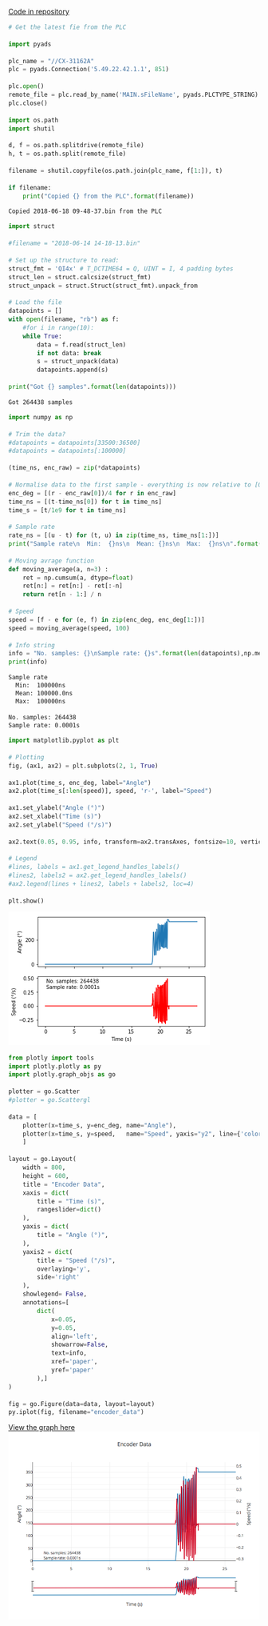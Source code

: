 [Code in repository](https://jestfc.visualstudio.com/_git/Encoder%20Logger?path=%2FPython&version=GBmaster&_a=contents#path=%2FPython%2FBinaryPlotter.ipynb&version=GBmaster)

```python
# Get the latest fie from the PLC

import pyads

plc_name = "//CX-31162A"
plc = pyads.Connection('5.49.22.42.1.1', 851)

plc.open()
remote_file = plc.read_by_name('MAIN.sFileName', pyads.PLCTYPE_STRING)
plc.close()

import os.path
import shutil

d, f = os.path.splitdrive(remote_file)
h, t = os.path.split(remote_file)

filename = shutil.copyfile(os.path.join(plc_name, f[1:]), t)

if filename:
    print("Copied {} from the PLC".format(filename))
```

    Copied 2018-06-18 09-48-37.bin from the PLC

```python
import struct

#filename = "2018-06-14 14-18-13.bin"

# Set up the structure to read:
struct_fmt = 'QI4x' # T_DCTIME64 = Q, UINT = I, 4 padding bytes
struct_len = struct.calcsize(struct_fmt)
struct_unpack = struct.Struct(struct_fmt).unpack_from

# Load the file
datapoints = []
with open(filename, "rb") as f:
    #for i in range(10):
    while True:
        data = f.read(struct_len)
        if not data: break
        s = struct_unpack(data)
        datapoints.append(s)
        
print("Got {} samples".format(len(datapoints)))
```

    Got 264438 samples
    


```python
import numpy as np

# Trim the data?
#datapoints = datapoints[33500:36500]
#datapoints = datapoints[:100000]

(time_ns, enc_raw) = zip(*datapoints)

# Normalise data to the first sample - everything is now relative to [0]
enc_deg = [(r - enc_raw[0])/4 for r in enc_raw]
time_ns = [(t-time_ns[0]) for t in time_ns]
time_s = [t/1e9 for t in time_ns]

# Sample rate
rate_ns = [(u - t) for (t, u) in zip(time_ns, time_ns[1:])]
print("Sample rate\n  Min:  {}ns\n  Mean: {}ns\n  Max:  {}ns\n".format(np.min(rate_ns), np.mean(rate_ns), np.max(rate_ns)))

# Moving avrage function
def moving_average(a, n=3) :
    ret = np.cumsum(a, dtype=float)
    ret[n:] = ret[n:] - ret[:-n]
    return ret[n - 1:] / n

# Speed
speed = [f - e for (e, f) in zip(enc_deg, enc_deg[1:])]
speed = moving_average(speed, 100)

# Info string
info = "No. samples: {}\nSample rate: {}s".format(len(datapoints),np.mean(rate_ns)/1e9)
print(info)
```

    Sample rate
      Min:  100000ns
      Mean: 100000.0ns
      Max:  100000ns
    
    No. samples: 264438
    Sample rate: 0.0001s
    


```python
import matplotlib.pyplot as plt

# Plotting
fig, (ax1, ax2) = plt.subplots(2, 1, True)

ax1.plot(time_s, enc_deg, label="Angle")
ax2.plot(time_s[:len(speed)], speed, 'r-', label="Speed")

ax1.set_ylabel("Angle (°)")
ax2.set_xlabel("Time (s)")
ax2.set_ylabel("Speed (°/s)")

ax2.text(0.05, 0.95, info, transform=ax2.transAxes, fontsize=10, verticalalignment='top')

# Legend
#lines, labels = ax1.get_legend_handles_labels()
#lines2, labels2 = ax2.get_legend_handles_labels()
#ax2.legend(lines + lines2, labels + labels2, loc=4)

plt.show()
```


![matplotlib](.\matplotlib.png)



```python
from plotly import tools
import plotly.plotly as py
import plotly.graph_objs as go

plotter = go.Scatter
#plotter = go.Scattergl

data = [ 
    plotter(x=time_s, y=enc_deg, name="Angle"), 
    plotter(x=time_s, y=speed,   name="Speed", yaxis="y2", line={'color':('rgb(205, 12, 24)')})
    ]

layout = go.Layout(
    width = 800,
    height = 600,
    title = "Encoder Data",
    xaxis = dict(
        title = "Time (s)",
        rangeslider=dict()
    ),
    yaxis = dict(
        title = "Angle (°)",
    ),
    yaxis2 = dict(
        title = "Speed (°/s)",
        overlaying='y',
        side='right'
    ),
    showlegend= False,
    annotations=[
        dict(
            x=0.05,
            y=0.05,
            align='left',
            showarrow=False,
            text=info,
            xref='paper',
            yref='paper'
        ),]
)

fig = go.Figure(data=data, layout=layout)
py.iplot(fig, filename="encoder_data")
```



[View the graph here  
![Plotly graph](./plotly.png)](https://plot.ly/~jelmerstfc/14)

